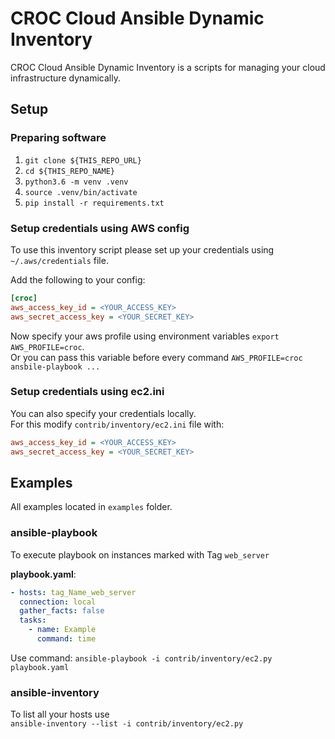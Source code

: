 # CROC Cloud Ansible Dynamic Inventory

CROC Cloud Ansible Dynamic Inventory is a scripts for managing your cloud infrastructure dynamically.

## Setup

### Preparing software

1. `git clone ${THIS_REPO_URL}`
2. `cd ${THIS_REPO_NAME}`
3. `python3.6 -m venv .venv`
4. `source .venv/bin/activate`
4. `pip install -r requirements.txt`

### Setup credentials using AWS config

To use this inventory script please set up your credentials using `~/.aws/credentials` file.

Add the following to your config:

```ini
[croc]
aws_access_key_id = <YOUR_ACCESS_KEY>
aws_secret_access_key = <YOUR_SECRET_KEY>
```

Now specify your aws profile using environment variables `export AWS_PROFILE=croc`.  
Or you can pass this variable before every command `AWS_PROFILE=croc ansbile-playbook ...`

### Setup credentials using ec2.ini

You can also specify your credentials locally.  
For this modify `contrib/inventory/ec2.ini` file with:
```ini
aws_access_key_id = <YOUR_ACCESS_KEY>
aws_secret_access_key = <YOUR_SECRET_KEY>
```

## Examples

All examples located in `examples` folder.

### ansible-playbook
To execute playbook on instances marked with Tag `web_server`

__playbook.yaml__:
```yaml
- hosts: tag_Name_web_server  
  connection: local
  gather_facts: false
  tasks:
    - name: Example
      command: time
```

Use command: `ansible-playbook -i contrib/inventory/ec2.py playbook.yaml`

### ansible-inventory

To list all your hosts use  
`ansible-inventory --list -i contrib/inventory/ec2.py`
